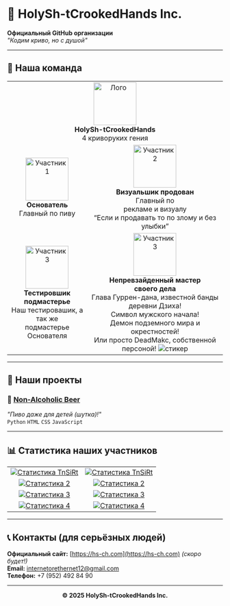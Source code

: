 # 🏢 HolySh-tCrookedHands Inc.

**Официальный GitHub организации**  
*"Кодим криво, но с душой"* 

---

## 👥 Наша команда


<table width="100%">
<tr>
<td align="center" colspan="4">
  <img src="https://github.com/HolySh-tCrookedHands.png" width="100" alt="Лого">
  <br>
  <strong>HolySh-tCrookedHands</strong>
  <br>
  4 криворуких гения
</td>
</tr>
<tr>
<td align="center">
  <a href='https://github.com/TnSiRt'>
    <img src="https://github.com/TnSiRt.png" width="100" alt="Участник 1">
  </a>
  <br>
  <strong>Основатель</strong>
  <br>
  Главный по пиву
</td>
<td align="center">
  <a href='https://github.com/VendettaQQ'>
    <img src="https://github.com/VendettaQQ.png" width="100" alt="Участник 2">
  </a>
  <br>
  <strong>Визуальшик продован</strong>
  <br>
  Главный по <br>рекламе и визуалу<br>
  <q>Если и продавать то по злому и без улыбки</q>
</td>
</tr>
<tr>
<td align="center">
  <a href='https://github.com/Mercenary0407'>
    <img src="https://github.com/Mercenary0407.png" width="100" alt="Участник 3">
  </a>
  <br>
  <strong>Тестировшик подмастерье</strong>
  <br>
  Наш тестировашик, а так же<br>подмастерье Основателя
</td>
<td align="center">
  <a href='https://github.com/DeadMakc'>
    <img src="https://github.com/DeadMakc.png" width="100" alt="Участник 3">
  </a>
  <br>
  <strong>Непревзайденный мастер<br>своего дела</strong>
  <br>
  Глава Гуррен-дана, известной банды деревни Дзиха!<br>Символ мужского начала!<br>Демон подземного мира и окрестностей!<br>Или просто DeadMakc, собственной персоной!
  <img src='' alt='стикер'>
</td>
</tr>
</table>

---

## 🚀 Наши проекты

### 🍻 [Non-Alcoholic Beer](https://github.com/HolySh-tCrookedHands/non_alcoholic_beer)
*"Пиво даже для детей (шутка)!"*  
`Python` `HTML` `CSS` `JavaScript`

---
## 📊 Статистика наших участников

<table>
<tr>
<td align="center">
<a href="https://github.com/TnSiRt">
<img src="https://github-profile-summary-cards.vercel.app/api/cards/profile-details?username=TnSiRt&theme=gotham" alt="Статистика TnSiRt">
</a>
</td>
<td align="center">
<a href="https://github.com/TnSiRt">
<img src="https://github-readme-stats.vercel.app/api?username=TnSiRt&show_icons=true&theme=catppuccin_mocha" alt="Статистика TnSiRt">
</a>
</td>
</tr>
<tr>
<td align="center">
<a href="https://github.com/VendettaQQ">
<img src="https://github-profile-summary-cards.vercel.app/api/cards/profile-details?username=VendettaQQ&theme=vue" alt="Статистика 2">
</a>
</td>
<td align="center">
<a href="https://github.com/VendettaQQ">
<img src="https://github-readme-stats.vercel.app/api?username=VendettaQQ&show_icons=true&theme=vue" alt="Статистика 2">
</a>
</td>
</tr>
<tr>
<td align="center">
<a href="https://github.com/Mercenary0407">
<img src="https://github-profile-summary-cards.vercel.app/api/cards/profile-details?username=Mercenary0407&theme=nord_dark" alt="Статистика 3">
</a>
</td>
<td align="center">
<a href="https://github.com/Mercenary0407">
<img src="https://github-readme-stats.vercel.app/api?username=Mercenary0407&show_icons=true&theme=nord_dark" alt="Статистика 3">
</a>
</td>
</tr>
</tr>
<tr>
<td align="center">
<a href="https://github.com/DeadMakc">
<img src="https://github-profile-summary-cards.vercel.app/api/cards/profile-details?username=DeadMakc&theme=nord_dark" alt="Статистика 4">
</a>
</td>
<td align="center">
<a href="https://github.com/DeadMakc">
<img src="https://github-readme-stats.vercel.app/api?username=DeadMakc&show_icons=true&theme=nord_dark" alt="Статистика 4">
</a>
</td>
</tr>
</table>

---

## 📞 Контакты (для серьёзных людей)

**Официальный сайт:** [https://hs-ch.com](https://hs-ch.com) *(скоро будет!)*  
**Email:** internetorethernet12@gmail.com  
**Телефон:** +7 (952) 492 84 90

---

<div align="center"><p><strong>© 2025 HolySh-tCrookedHands Inc.</strong></p></div>
